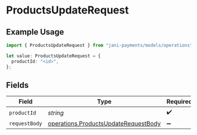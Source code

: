# ProductsUpdateRequest

## Example Usage

```typescript
import { ProductsUpdateRequest } from "jani-payments/models/operations";

let value: ProductsUpdateRequest = {
  productId: "<id>",
};
```

## Fields

| Field                                                                                        | Type                                                                                         | Required                                                                                     | Description                                                                                  |
| -------------------------------------------------------------------------------------------- | -------------------------------------------------------------------------------------------- | -------------------------------------------------------------------------------------------- | -------------------------------------------------------------------------------------------- |
| `productId`                                                                                  | *string*                                                                                     | :heavy_check_mark:                                                                           | N/A                                                                                          |
| `requestBody`                                                                                | [operations.ProductsUpdateRequestBody](../../models/operations/productsupdaterequestbody.md) | :heavy_minus_sign:                                                                           | N/A                                                                                          |